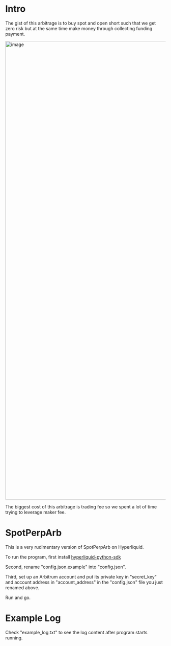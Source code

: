 # Intro
The gist of this arbitrage is to buy spot and open short such that we get zero risk but at the same time make money through collecting funding payment.

<img width="1434" alt="image" src="https://github.com/user-attachments/assets/293ad4d1-b24d-4757-bce3-f423b27a7549" />

The biggest cost of this arbitrage is trading fee so we spent a lot of time trying to leverage maker fee.

# SpotPerpArb

This is a very rudimentary version of SpotPerpArb on Hyperliquid.

To run the program, first install [hyperliquid-python-sdk](https://github.com/hyperliquid-dex/hyperliquid-python-sdk/)

Second, rename "config.json.example" into "config.json".

Third, set up an Arbitrum account and put its private key in "secret_key" and account address in "account_address" in the "config.json" file you just renamed above.

Run and go.

# Example Log

Check "example_log.txt" to see the log content after program starts running.

